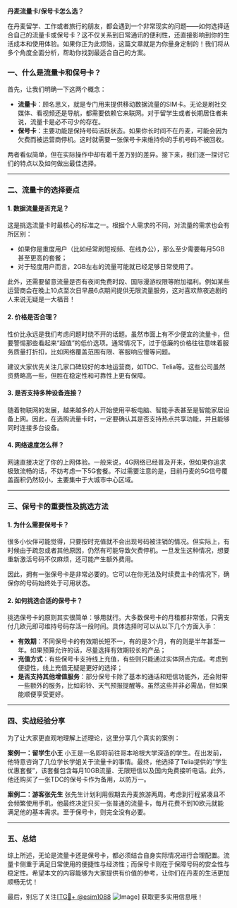 **丹麦流量卡/保号卡怎么选？**

在丹麦留学、工作或者旅行的朋友，都会遇到一个非常现实的问题——如何选择适合自己的流量卡或保号卡？这不仅关系到日常通讯的便利性，还直接影响到你的生活成本和使用体验。如果你正为此烦恼，这篇文章就是为你量身定制的！我们将从多个角度全面分析，帮助你找到最适合自己的方案。

### 一、什么是流量卡和保号卡？

首先，让我们明确一下这两个概念：

- **流量卡**：顾名思义，就是专门用来提供移动数据流量的SIM卡。无论是刷社交媒体、看视频还是导航，都需要依赖它来联网。对于留学生或者长期居住者来说，流量卡是必不可少的存在。
- **保号卡**：主要功能是保持号码活跃状态。如果你长时间不在丹麦，可能会因为欠费而被运营商停机。这时就需要一张保号卡来维持你的手机号码不被回收。

两者看似简单，但在实际操作中却有着千差万别的差异。接下来，我们逐一探讨它们的特点以及如何做出最佳选择。

---

### 二、流量卡的选择要点

#### 1. 数据流量是否充足？
这是挑选流量卡时最核心的标准之一。根据个人需求的不同，对流量的需求也会有所区别：
- 如果你是重度用户（比如经常刷短视频、在线办公），那么至少需要每月5GB甚至更高的套餐；
- 对于轻度用户而言，2GB左右的流量可能就已经足够日常使用了。

此外，还需要留意流量是否有夜间免费时段、国际漫游权限等附加福利。例如某些运营商会在晚上10点至次日早晨6点期间提供无限流量服务，这对喜欢熬夜追剧的人来说无疑是一大福音！

#### 2. 价格是否合理？
性价比永远是我们考虑问题时绕不开的话题。虽然市面上有不少便宜的流量卡，但要警惕那些看起来“超值”的低价选项。通常情况下，过于低廉的价格往往意味着服务质量打折扣，比如网络覆盖范围有限、客服响应慢等问题。

建议大家优先关注几家口碑较好的本地运营商，如TDC、Telia等。这些公司虽然资费略高一些，但胜在稳定性和可靠性上更有保障。

#### 3. 是否支持多种设备连接？
随着物联网的发展，越来越多的人开始使用平板电脑、智能手表甚至是智能家居设备上网。因此，在选购流量卡时，一定要确认其是否支持热点共享功能，并且能够同时连接多台设备。

#### 4. 网络速度怎么样？
网速直接决定了你的上网体验。一般来说，4G网络已经普及开来，但如果你追求极致流畅的话，不妨考虑一下5G套餐。不过需要注意的是，目前丹麦的5G信号覆盖面积仍然较小，主要集中于大城市中心区域。

---

### 三、保号卡的重要性及挑选方法

#### 1. 为什么需要保号卡？
很多小伙伴可能觉得，只要按时充值就不会出现号码被注销的情况。但实际上，有时候由于疏忽或者其他原因，仍然有可能导致欠费停机。一旦发生这种情况，想要重新激活号码不仅麻烦，还可能产生额外费用。

因此，拥有一张保号卡是非常必要的。它可以在你无法及时续费主卡的情况下，确保你的号码始终处于可用状态。

#### 2. 如何挑选合适的保号卡？
挑选保号卡的原则其实很简单：够用就行。大多数保号卡的月租都非常低，只需支付几欧元即可维持号码存活一段时间。具体选择时可以从以下几个方面入手：
- **有效期**：不同保号卡的有效期长短不一，有的是3个月，有的则是半年甚至一年。如果预算允许的话，尽量选择有效期较长的产品；
- **充值方式**：有些保号卡支持线上充值，有些则只能通过实体网点完成。考虑到便捷性，线上充值无疑是更好的选择；
- **是否支持其他增值服务**：部分保号卡除了基本的通话和短信功能外，还会附带一些额外的服务，比如彩铃、天气预报提醒等。虽然这些并非必需品，但如果能顺便享受更好。

---

### 四、实战经验分享

为了让大家更直观地理解上述理论，这里分享几个真实的案例：

**案例一：留学生小王**
小王是一名即将前往哥本哈根大学深造的学生。在出发前，他特意咨询了几位学长学姐关于流量卡的事情。最终，他选择了Telia提供的“学生优惠套餐”，该套餐包含每月10GB流量、无限短信以及国内免费接听电话。此外，他还购买了一张TDC的保号卡作为备用，以防万一。

**案例二：游客张先生**
张先生计划利用假期去丹麦旅游两周。考虑到行程紧凑且不会频繁使用手机，他最终决定只买一张普通的流量卡，每月花费不到10欧元就能满足他的基本需求。至于保号卡，则完全没有必要。

---

### 五、总结

综上所述，无论是流量卡还是保号卡，都必须结合自身实际情况进行合理配置。流量卡侧重于满足日常使用的便捷性与经济性；而保号卡则在于保障号码的安全性与稳定性。希望本文的内容能够为大家提供有价值的参考，让你们在丹麦的生活更加顺畅无忧！

最后，别忘了关注[[TG💪+ @esim1088](https://t.me/s/esim1088) ![Image](https://i.postimg.cc/4NQfJmqS/Snipaste-2025-05-13-00-14-12.png)] 获取更多实用信息哦！